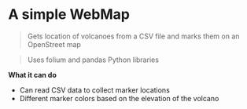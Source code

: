 # A simple WebMap

> Gets location of volcanoes from a CSV file and marks them on an OpenStreet map

> Uses folium and pandas Python libraries

**What it can do**

- Can read CSV data to collect marker locations
- Different marker colors based on the elevation of the volcano
